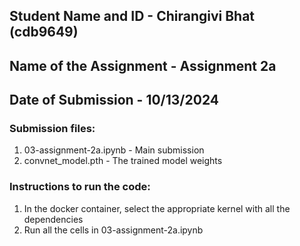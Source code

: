 ## Student Name and ID - Chirangivi Bhat (cdb9649)
## Name of the Assignment - Assignment 2a
## Date of Submission - 10/13/2024

### Submission files:
1. 03-assignment-2a.ipynb - Main submission
2. convnet_model.pth - The trained model weights

### Instructions to run the code:
1. In the docker container, select the appropriate kernel with all the dependencies
2. Run all the cells in 03-assignment-2a.ipynb
